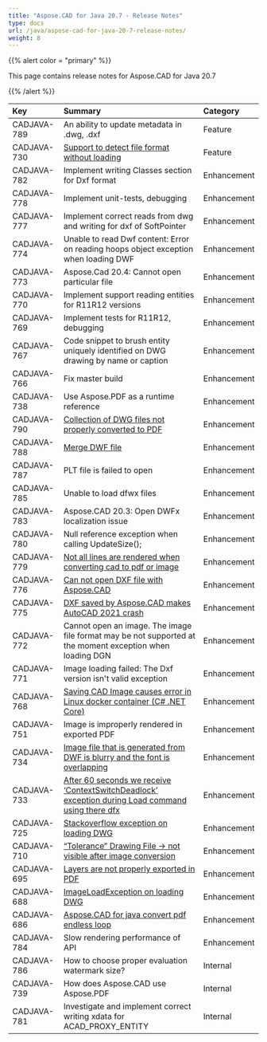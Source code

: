 ```yaml
---
title: "Aspose.CAD for Java 20.7 - Release Notes"
type: docs
url: /java/aspose-cad-for-java-20-7-release-notes/
weight: 8
---
```


{{% alert color = "primary" %}}

This page contains release notes for Aspose.CAD for Java 20.7

{{% /alert %}}

|**Key**|**Summary**|**Category**|
| :- | :- | :- |
| CADJAVA-789 | An ability to update metadata in .dwg, .dxf | Feature |
| CADJAVA-730 | [Support to detect file format without loading](https://forum.aspose.com/t/detecting-if-aspose-cad-can-handle-a-stream/210467) | Feature |
| CADJAVA-782 | Implement writing Classes section for Dxf format | Enhancement |
| CADJAVA-778 | Implement unit-tests, debugging | Enhancement |
| CADJAVA-777 | Implement correct reads from dwg and writing for dxf of SoftPointer | Enhancement |
| CADJAVA-774 | Unable to read Dwf content: Error on reading hoops object exception when loading DWF | Enhancement |
| CADJAVA-773 | Aspose.Cad 20.4: Cannot open particular file | Enhancement |
| CADJAVA-770 | Implement support reading entities for R11R12 versions | Enhancement |
| CADJAVA-769 | Implement tests for R11R12, debugging | Enhancement |
| CADJAVA-767 | Code snippet to brush entity uniquely identified on DWG drawing by name or caption | Enhancement |
| CADJAVA-766 | Fix master build | Enhancement |
| CADJAVA-738 | Use Aspose.PDF as a runtime reference | Enhancement |
| CADJAVA-790 | [Collection of DWG files not properly converted to PDF](https://forum.aspose.com/t/unable-to-convert-dwg-files-to-pdf/179515) | Enhancement |
| CADJAVA-788 | [Merge DWF file](https://forum.aspose.com/t/dwf-files-aspose-cad/209948) | Enhancement |
| CADJAVA-787 | PLT file is failed to open | Enhancement |
| CADJAVA-785 | Unable to load dfwx files | Enhancement |
| CADJAVA-783 | Aspose.CAD 20.3: Open DWFx localization issue | Enhancement |
| CADJAVA-780 | Null reference exception when calling UpdateSize(); | Enhancement |
| CADJAVA-779 | [Not all lines are rendered when converting cad to pdf or image](https://forum.aspose.com/t/not-all-lines-are-rendered-when-converting-cad-to-pdf-or-image/212792) | Enhancement |
| CADJAVA-776 | [Can not open DXF file with Aspose.CAD](https://forum.aspose.com/t/can-not-open-dxf-file-with-aspose-cad/213362) | Enhancement |
| CADJAVA-775 | [DXF saved by Aspose.CAD makes AutoCAD 2021 crash](https://forum.aspose.com/t/dxf-saved-by-aspose-cad-makes-autocad-2021-crash/213361) | Enhancement |
| CADJAVA-772 | Cannot open an image. The image file format may be not supported at the moment exception when loading DGN | Enhancement |
| CADJAVA-771 | Image loading failed: The Dxf version isn't valid exception | Enhancement |
| CADJAVA-768 | [Saving CAD Image causes error in Linux docker container (C# .NET Core)](https://forum.aspose.com/t/saving-cad-image-causes-error-in-linux-docker-container-c-net-core/214283) | Enhancement |
| CADJAVA-751 | Image is improperly rendered in exported PDF | Enhancement |
| CADJAVA-734 | [Image file that is generated from DWF is blurry and the font is overlapping ](https://forum.aspose.com/t/the-image-file-that-is-generated-from-dwf-is-blurry-and-the-font-is-overlapping/209779) | Enhancement |
| CADJAVA-733 | [After 60 seconds we receive ‘ContextSwitchDeadlock’ exception during Load command using there dfx](https://forum.aspose.com/t/after-60-seconds-we-receive-contextswitchdeadlock-exception-during-load-command-using-there-dfx/209986) | Enhancement |
| CADJAVA-725 | [Stackoverflow exception on loading DWG](https://forum.aspose.com/t/aspose-cad-for-java-pdf/213226) | Enhancement |
| CADJAVA-710 | [“Tolerance” Drawing File -> not visible after image conversion](https://forum.aspose.com/t/tolerance-drawing-file-not-visible-after-image-conversion/212441/4) | Enhancement |
| CADJAVA-695 | [Layers are not properly exported in PDF](https://forum.aspose.com/t/an-error-convert-from-dwf-to-pdf/207692/5) | Enhancement |
| CADJAVA-688 | [ImageLoadException on loading DWG](https://forum.aspose.com/t/aspose-cad-for-java-pdf/211942) | Enhancement |
| CADJAVA-686 | [Aspose.CAD for java convert pdf endless loop](https://forum.aspose.com/t/aspose-cad-for-java-pdf/211175) | Enhancement |
| CADJAVA-784 | Slow rendering performance of API | Enhancement |
| CADJAVA-786 | How to choose proper evaluation watermark size? | Internal |
| CADJAVA-739 | How does Aspose.CAD use Aspose.PDF | Internal |
| CADJAVA-781 | Investigate and implement correct writing xdata for ACAD_PROXY_ENTITY | Internal |